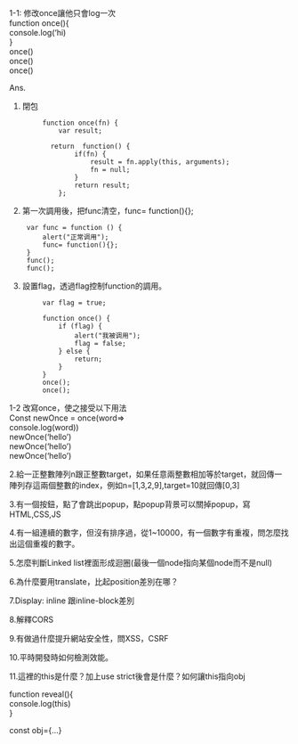 1-1: 修改once讓他只會log一次  
function once(){  
   console.log(‘hi)  
}  
once()  
once()  
once()  

Ans.  
1. 閉包  

            function once(fn) { 
                var result;
            
              return  function() { 
                    if(fn) {
                        result = fn.apply(this, arguments);
                        fn = null;
                    }
                    return result;
                };

2. 第一次調用後，把func清空，func= function(){};

        var func = function () {
            alert("正常调用");
            func= function(){};
        }
        func();
        func();
 

3. 設置flag，透過flag控制function的調用。

            var flag = true;

            function once() {
                if (flag) {
                    alert("我被调用");
                    flag = false;
                } else {
                    return;
                }
            }
            once();
            once();


1-2 改寫once，使之接受以下用法  
Const newOnce = once(word=>  
console.log(word))  
newOnce(‘hello’)  
newOnce(‘hello’)  
newOnce(‘hello’)  

2.給一正整數陣列n跟正整數target，如果任意兩整數相加等於target，就回傳一陣列存這兩個整數的index，例如n=[1,3,2,9],target=10就回傳[0,3]  

3.有一個按鈕，點了會跳出popup，點popup背景可以關掉popup，寫HTML,CSS,JS  

4.有一組連續的數字，但沒有排序過，從1~10000，有一個數字有重複，問怎麼找出這個重複的數字。  

5.怎麼判斷Linked list裡面形成迴圈(最後一個node指向某個node而不是null)  

6.為什麼要用translate，比起position差別在哪？  

7.Display: inline 跟inline-block差別  

8.解釋CORS  

9.有做過什麼提升網站安全性，問XSS，CSRF  

10.平時開發時如何檢測效能。  

11.這裡的this是什麼？加上use strict後會是什麼？如何讓this指向obj  

function reveal(){  
console.log(this)  
}  
  
const obj={…}  
